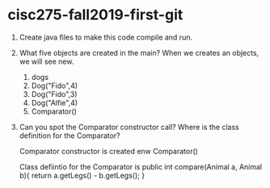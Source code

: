 # cisc275-fall2019-first-git
1. Create java files to make this code compile and run.

2. What five objects are created in the main?
   When we creates an objects, we will see new.
   1. dogs
   2. Dog("Fido",4)
   3. Dog("Fido",3)
   4. Dog("Alfie",4)
   5. Comparator<Annimal>()

3. Can you spot the Comparator constructor call? Where is the class definition for the Comparator?

   Comparator constructor is created enw Comparator<Animal>()
   
   Class defiintio for the Comparator is
   	 public int compare(Animal a, Animal b){
	 	 return a.getLegs() - b.getLegs();
	}


